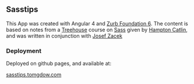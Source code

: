 ## Sasstips

This App was created with Angular 4 and [Zurb Foundation 6](). The content is based on notes from a [Treehouse](https://teamtreehouse.com/) course on [Sass](http://sass-lang.com/) given by [Hampton Catlin](http://www.hamptoncatlin.com/), and was written  in conjunction with [Josef Zacek](https://github.com/josefzacek)

### Deployment

Deployed on github pages, and available at: 

[sasstips.tomgdow.com](http://sasstips.tomgdow.com) 
